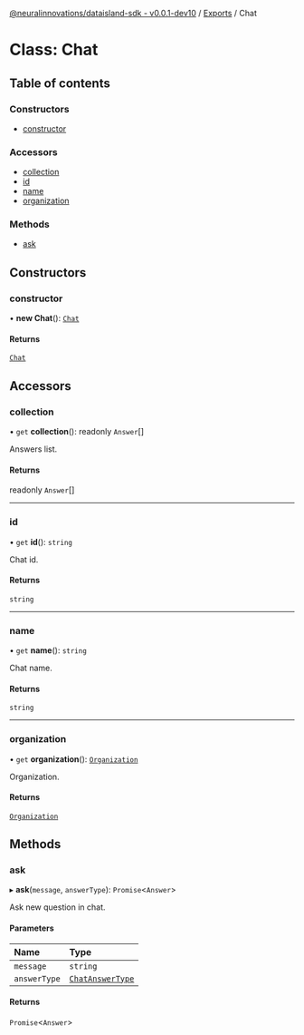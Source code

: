[@neuralinnovations/dataisland-sdk - v0.0.1-dev10](../../README.md) / [Exports](../modules.md) / Chat

# Class: Chat

## Table of contents

### Constructors

- [constructor](Chat.md#constructor)

### Accessors

- [collection](Chat.md#collection)
- [id](Chat.md#id)
- [name](Chat.md#name)
- [organization](Chat.md#organization)

### Methods

- [ask](Chat.md#ask)

## Constructors

### constructor

• **new Chat**(): [`Chat`](Chat.md)

#### Returns

[`Chat`](Chat.md)

## Accessors

### collection

• `get` **collection**(): readonly `Answer`[]

Answers list.

#### Returns

readonly `Answer`[]

___

### id

• `get` **id**(): `string`

Chat id.

#### Returns

`string`

___

### name

• `get` **name**(): `string`

Chat name.

#### Returns

`string`

___

### organization

• `get` **organization**(): [`Organization`](Organization.md)

Organization.

#### Returns

[`Organization`](Organization.md)

## Methods

### ask

▸ **ask**(`message`, `answerType`): `Promise`\<`Answer`\>

Ask new question in chat.

#### Parameters

| Name | Type |
| :------ | :------ |
| `message` | `string` |
| `answerType` | [`ChatAnswerType`](../enums/ChatAnswerType.md) |

#### Returns

`Promise`\<`Answer`\>
